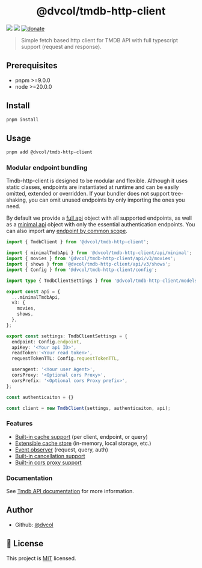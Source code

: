 <h1 align="center">@dvcol/tmdb-http-client</h1>
<p>
  <img src="https://img.shields.io/badge/pnpm-%3E%3D9.0.0-blue.svg" />
  <img src="https://img.shields.io/badge/node-%3E%3D20.0.0-blue.svg" />
  <a href="https://paypal.me/dvcol/5" target="_blank">
    <img alt="donate" src="https://img.shields.io/badge/Donate%20€-PayPal-brightgreen.svg" />
  </a>
</p>

> Simple fetch based http client for TMDB API with full typescript support (request and response).

## Prerequisites

- pnpm >=9.0.0
- node >=20.0.0

## Install

```sh
pnpm install
```

## Usage

```sh
pnpm add @dvcol/tmdb-http-client
```

### Modular endpoint bundling

Tmdb-http-client is designed to be modular and flexible. Although it uses static classes, endpoints are instantiated at runtime and can be easily omitted, extended or overridden.
If your bundler does not support tree-shaking, you can omit unused endpoints by only importing the ones you need.

By default we provide a [full api](https://github.com/dvcol/tmdb-http-client/blob/main/lib/api/tmdb-api.endpoints.ts) object with all supported endpoints, as well as a [minimal api](https://github.com/dvcol/tmdb-http-client/blob/main/lib/api/tmdb-api-minimal.endpoints.ts) object with only the essential authentication endpoints.
You can also import any [endpoint by common scope](https://github.com/dvcol/tmdb-http-client/tree/main/lib/api/endpoints).

```ts
import { TmdbClient } from '@dvcol/tmdb-http-client';

import { minimalTmdbApi } from '@dvcol/tmdb-http-client/api/minimal';
import { movies } from '@dvcol/tmdb-http-client/api/v3/movies';
import { shows } from '@dvcol/tmdb-http-client/api/v3/shows';
import { Config } from '@dvcol/tmdb-http-client/config';

import type { TmdbClientSettings } from '@dvcol/tmdb-http-client/models';

export const api = {
  ...minimalTmdbApi,
  v3: {
    movies,
    shows,
  },
};

export const settings: TmdbClientSettings = {
  endpoint: Config.endpoint,
  apiKey: '<Your api ID>',
  readToken:'<Your read token>',
  requestTokenTTL: Config.requestTokenTTL,

  useragent: '<Your user Agent>',
  corsProxy: '<Optional cors Proxy>',
  corsPrefix: '<Optional cors Proxy prefix>',
};

const authenticaiton = {}

const client = new TmdbClient(settings, authenticaiton, api);
```

### Features

* [Built-in cache support](https://github.com/dvcol/base-http-client/blob/ed17c369f3cdf93656568373fc2dba841050e427/lib/client/base-client.test.ts#L235-L484) (per client, endpoint, or query)
* [Extensible cache store](https://github.com/dvcol/base-http-client/blob/ed17c369f3cdf93656568373fc2dba841050e427/lib/client/base-client.test.ts#L186-L194) (in-memory, local storage, etc.)
* [Event observer](https://github.com/dvcol/base-http-client/blob/ed17c369f3cdf93656568373fc2dba841050e427/lib/client/base-client.test.ts#L486-L575) (request, query, auth)
* [Built-in cancellation support](https://github.com/dvcol/base-http-client/blob/ed17c369f3cdf93656568373fc2dba841050e427/lib/client/base-client.test.ts#L691-L758)
* [Built-in cors proxy support](https://github.com/dvcol/base-http-client/blob/ed17c369f3cdf93656568373fc2dba841050e427/lib/models/base-client.model.ts#L14)

### Documentation

See [Tmdb API documentation](https://developer.themoviedb.org/reference/intro/getting-started) for more information.

## Author

* Github: [@dvcol](https://github.com/dvcol)

## 📝 License

This project is [MIT](https://github.com/dvcol/tmdb-http-client/blob/master/LICENSE) licensed.
